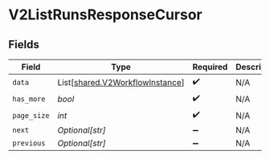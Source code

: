# V2ListRunsResponseCursor


## Fields

| Field                                                                        | Type                                                                         | Required                                                                     | Description                                                                  | Example                                                                      |
| ---------------------------------------------------------------------------- | ---------------------------------------------------------------------------- | ---------------------------------------------------------------------------- | ---------------------------------------------------------------------------- | ---------------------------------------------------------------------------- |
| `data`                                                                       | List[[shared.V2WorkflowInstance](../../models/shared/v2workflowinstance.md)] | :heavy_check_mark:                                                           | N/A                                                                          |                                                                              |
| `has_more`                                                                   | *bool*                                                                       | :heavy_check_mark:                                                           | N/A                                                                          | false                                                                        |
| `page_size`                                                                  | *int*                                                                        | :heavy_check_mark:                                                           | N/A                                                                          | 15                                                                           |
| `next`                                                                       | *Optional[str]*                                                              | :heavy_minus_sign:                                                           | N/A                                                                          |                                                                              |
| `previous`                                                                   | *Optional[str]*                                                              | :heavy_minus_sign:                                                           | N/A                                                                          | YXVsdCBhbmQgYSBtYXhpbXVtIG1heF9yZXN1bHRzLol=                                 |